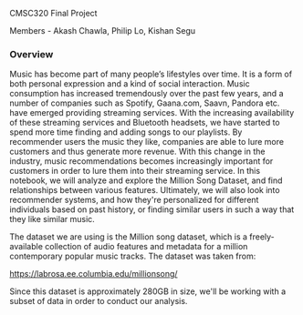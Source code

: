 CMSC320 Final Project

Members - Akash Chawla, Philip Lo, Kishan Segu

### Overview

Music has become part of many people’s lifestyles over time. It is a form of both personal expression and a kind of social interaction. Music consumption has increased tremendously over the past few years, and a number of companies such as Spotify, Gaana.com, Saavn, Pandora etc. have emerged providing streaming services. With the increasing availability of these streaming services and Bluetooth headsets, we have started to spend more time finding and adding songs to our playlists. By recommender users the music they like, companies are able to lure more customers and thus generate more revenue. With this change in the industry, music recommendations becomes increasingly important for customers in order to lure them into their streaming service. In this notebook, we will analyze and explore the Million Song Dataset, and find relationships between various features. Ultimately, we will also look into recommender systems, and how they're personalized for different individuals based on past history, or finding similar users in such a way that they like similar music.


The dataset we are using is the Million song dataset, which is a freely-available collection of audio features and metadata for a million contemporary popular music tracks. The dataset was taken from:

https://labrosa.ee.columbia.edu/millionsong/

Since this dataset is approximately 280GB in size, we'll be working with a subset of data in order to conduct our analysis. 
